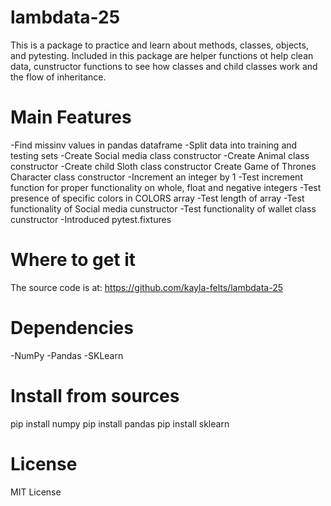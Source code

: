 # lambdata-25
This is a package to practice and learn about methods, classes, objects, and pytesting. Included in this package are helper functions ot help clean data, cunstructor functions to see how classes and child classes work and the flow of inheritance. 

# Main Features
 -Find missinv values in pandas dataframe
 -Split data into training and testing sets
 -Create Social media class constructor
-Create Animal class constructor
-Create child Sloth class constructor
Create Game of Thrones Character class constructor
-Increment an integer by 1
-Test increment function for proper functionality on whole, float and negative integers
-Test presence of specific colors in COLORS array
-Test length of array
-Test functionality of Social media cunstructor
-Test functionality of wallet class cunstructor
-Introduced pytest.fixtures

# Where to get it
The source code is at: https://github.com/kayla-felts/lambdata-25

# Dependencies
-NumPy
-Pandas
-SKLearn

# Install from sources
pip install numpy
pip install pandas
pip install sklearn

# License
MIT License
